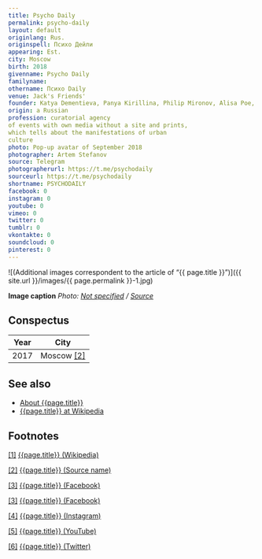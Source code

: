 ```yaml
---
title: Psycho Daily
permalink: psycho-daily
layout: default
originlang: Rus.
originspell: Психо Дейли
appearing: Est.
city: Moscow
birth: 2018
givenname: Psycho Daily
familyname:
othername: Психо Daily
venue: Jack's Friends'
founder: Katya Dementieva, Panya Kirillina, Philip Mironov, Alisa Poe, Pasha Vardishvili
origin: a Russian
profession: curatorial agency
of events with own media without a site and prints,
which tells about the manifestations of urban
culture
photo: Pop-up avatar of September 2018
photographer: Artem Stefanov
source: Telegram
photographerurl: https://t.me/psychodaily
sourceurl: https://t.me/psychodaily
shortname: PSYCHODAILY
facebook: 0
instagram: 0
youtube: 0
vimeo: 0
twitter: 0
tumblr: 0
vkontakte: 0
soundcloud: 0
pinterest: 0
---
```



![(Additional images correspondent to the article of “{{ page.title }}”)]({{ site.url }}/images/{{ page.permalink }}-1.jpg)

**Image caption**
*Photo: [Not specified](index) / [Source](index)*

## Сonspectus

|Year|City|
|-|-|
|2017|Moscow <span id="a2">[\[2\]](#f2)</span>|

## See also

+ [About {{page.title}}](index)
+ [{{page.title}} at Wikipedia](index)

## Footnotes

[[1]](#a1) <span id="f1"></span> [{{page.title}} (Wikipedia)](index)

[[2]](#a2) <span id="f2"></span> [{{page.title}} (Source name)](index)

[[3]](#a3) <span id="f3"></span> [{{page.title}} (Facebook)](index)

[[3]](#a3) <span id="f3"></span> [{{page.title}} (Facebook)](index)

[[4]](#a4) <span id="f4"></span> [{{page.title}} (Instagram)](index)

[[5]](#a5) <span id="f5"></span> [{{page.title}} (YouTube)](index)

[[6]](#a6) <span id="f6"></span> [{{page.title}} (Twitter)](index)
